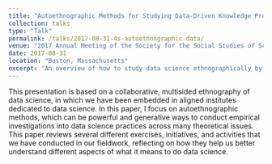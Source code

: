 ```yaml
---
title: "Autoethnographic Methods for Studying Data-Driven Knowledge Production"
collection: talks
type: "Talk"
permalink: /talks/2017-08-31-4s-autoethnographic-data/ 
venue: "2017 Annual Meeting of the Society for the Social Studies of Science (4S)"
date: 2017-08-31
location: "Boston, Massachusetts"
excerpt: "An overview of how to study data science ethnographically by personally engaging in various practices of data science."
---
```


This presentation is based on a collaborative, multisided ethnography of data science, in which we have been embedded in aligned institutes dedicated to data science. In this paper, I focus on autoethnographic methods, which can be powerful and generative ways to conduct empirical investigations into data science practices across many theoretical issues. This paper reviews several different exercises, initiatives, and activities that we have conducted in our fieldwork, reflecting on how they help us better understand different aspects of what it means to do data science. 
